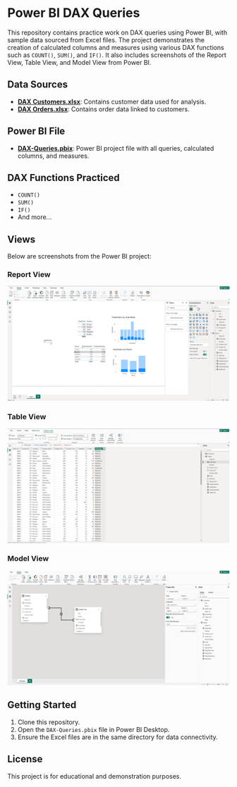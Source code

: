 # Power BI DAX Queries

This repository contains practice work on DAX queries using Power BI, with sample data sourced from Excel files. The project demonstrates the creation of calculated columns and measures using various DAX functions such as `COUNT()`, `SUM()`, and `IF()`. It also includes screenshots of the Report View, Table View, and Model View from Power BI.

## Data Sources

- **[DAX Customers.xlsx](DAX%20Customers.xlsx)**: Contains customer data used for analysis.
- **[DAX Orders.xlsx](DAX%20Orders.xlsx)**: Contains order data linked to customers.

## Power BI File

- **[DAX-Queries.pbix](DAX-Queries.pbix)**: Power BI project file with all queries, calculated columns, and measures.

## DAX Functions Practiced

- `COUNT()`
- `SUM()`
- `IF()`
- And more...

## Views

Below are screenshots from the Power BI project:

### Report View

![Report View](ReportView.png)

### Table View

![Table View](TableView.png)

### Model View

![Model View](ModelView.png)

## Getting Started

1. Clone this repository.
2. Open the `DAX-Queries.pbix` file in Power BI Desktop.
3. Ensure the Excel files are in the same directory for data connectivity.

## License

This project is for educational and demonstration purposes.
